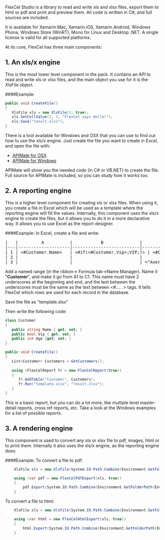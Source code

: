 FlexCel Studio is a library to read and write xls and xlsx files, export them to html or pdf and print and preview them. 
All code is written in C#, and full sources are included.

It is available for Xamarin.Mac, Xamarin.iOS, Xamarin.Android, Windows Phone, Windows Store (WinRT), Mono for Linux and Desktop .NET. A single license is valid for all supported platforms.

At its core, FlexCel has three main components:

## 1. An xls/x engine
This is the most lower level component in the pack. It contains an API to read and write xls or xlsx files,
and the main object you use for it is the XlsFile object.

####Example:

```csharp
public void CreateFile()
{
   XlsFile xls = new XlsFile(1, true);
   xls.SetCellValue(1, 1, "FlexCel says Hello!");
   xls.Save("result.xlsx");
}

```

There is a tool available for Windows and OSX that you can use to find out how to use the xls/x engine.
Just create the file you want to create in Excel, and open the file with:

  * [APIMate for OSX](http://www.tmssoftware.biz/flexcel/tools/net/ApiMate.dmg)
  * [APIMate for Windows](http://www.tmssoftware.biz/flexcel/tools/net/ApiMate.zip)
  
APIMate will show you the needed code (in C# or VB.NET) to create the file. Full source for APIMate is included, so you can study how it works too.

## 2. A reporting engine 
This is a higher level component for creating xls or xlsx files. When using it, you create a file in Excel which will be
used as a template where the reporting engine will fill the values. Internally, this component uses the xls/x engine to create the files,
but it allows you to do it in a more declarative way. It allows you to use Excel as the report designer.

####Example:
In Excel, create a file and write:

<pre>
|   |         A          |           B              |        C                          |
|---|--------------------|--------------------------|-----------------------------------|
| 1 | <#Customer.Name>   | <#if(<#Customer.Vip>;VIP;)> | <#Customer.Age>                   |
| 2 |                    |                          |                                   |
| 3 |                    |                          | ="Average Age: " & Average(C1:C2) |
</pre>

Add a named range (in the ribbon-> Formula tab->Name Manager). Name it "__Customer__", and
make it go from A1 to C1. This name must have 2 underscores at the beginning and end, and the
text between the underscores must be the same as the text between <#.... .> tags. It tells 
FlexCel which rows are used for each record in the database.

Save the file as "template.xlsx"

Then write the following code:

```csharp
class Customer
{  
   public string Name { get; set; }
   public bool Vip { get; set; }
   public int Age {get; set; }
}

public void CreateFile()
{
   List<Customer> Customers = GetCustomers();
   
   using (FlexCelReport fr = new FlexCelReport(true))
   {
      fr.AddTable("Customer", Customers);
      fr.Run("template.xlsx", "result.xlsx");
   }
}
```

This is a basic report, but you can do a lot more, like multiple level master-detail reports, cross ref
reports, etc. Take a look at the Windows examples for a list of possible reports.

## 3. A rendering engine
This component is used to convert any xls or xlsx file to pdf, images, html or to print them. Internally it
also uses the xls/x engine, as the reporting engine does.

####Example:
To convert a file to pdf:

```csharp
	XlsFile xls = new XlsFile(System.IO.Path.Combine(Environment.GetFolderPath(Environment.SpecialFolder.Personal), "result.xlsx"));

	using (var pdf = new FlexCelPdfExport(xls, true))
	{
		pdf.Export(System.IO.Path.Combine(Environment.GetFolderPath(Environment.SpecialFolder.Personal), "result.pdf"));
	}
```

To convert a file to html:

```csharp
    XlsFile xls = new XlsFile(System.IO.Path.Combine(Environment.GetFolderPath(Environment.SpecialFolder.Personal), "result.xlsx"));

    using (var html = new FlexCelHtmlExport(xls, true))
    {
        html.Export(System.IO.Path.Combine(Environment.GetFolderPath(Environment.SpecialFolder.Personal), "result.html"), null);
    }
```
